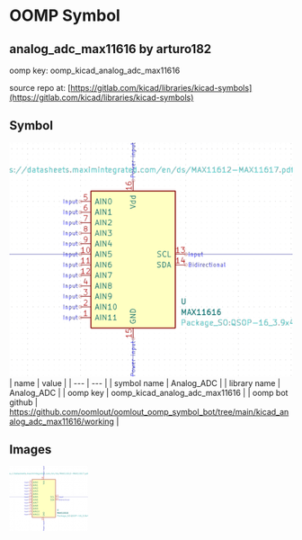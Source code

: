 # OOMP Symbol  
## analog_adc_max11616  by arturo182  
  
oomp key: oomp_kicad_analog_adc_max11616  
  
source repo at: [https://gitlab.com/kicad/libraries/kicad-symbols](https://gitlab.com/kicad/libraries/kicad-symbols)  
## Symbol  
  
[![working.png](working_600.png)](working.png)  
| name | value | 
| --- | --- | 
| symbol name | Analog_ADC | 
| library name | Analog_ADC | 
| oomp key | oomp_kicad_analog_adc_max11616 | 
| oomp bot github | https://github.com/oomlout/oomlout_oomp_symbol_bot/tree/main/kicad_analog_adc_max11616/working | 
## Images  
  
[![working.png](working_140.png)](working.png)  
